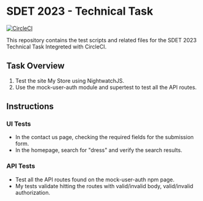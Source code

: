 # SDET 2023 - Technical Task 
[![CircleCI](https://circleci.com/gh/andrewsamehkedees/SDET-2023-Technical-Task/master.svg?style=svg)](https://circleci.com/gh/andrewsamehkedees/SDET-2023-Technical-Task/master)

This repository contains the test scripts and related files for the SDET 2023 Technical Task Integreted with CircleCI.

## Task Overview

1. Test the site My Store using NightwatchJS.
2. Use the mock-user-auth module and supertest to test all the API routes.

## Instructions

### UI Tests

- In the contact us page, checking the required fields for the submission form.
- In the homepage, search for "dress" and verify the search results.

### API Tests

- Test all the API routes found on the mock-user-auth npm page.
- My tests validate hitting the routes with valid/invalid body, valid/invalid authorization.
